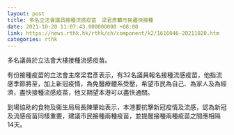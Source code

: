 ```yaml
---
layout: post
title: 多名立法會議員接種流感疫苗　梁君彥籲市民盡快接種
date: 2021-10-20 11:07:43.000000000 +08:00
link: https://news.rthk.hk/rthk/ch/component/k2/1616046-20211020.htm
categories: rthk
---
```


多名議員於立法會大樓接種流感疫苗。

有份接種疫苗的立法會主席梁君彥表示，有32名議員報名接種流感疫苗，他指流感季節將至，加上新冠疫情，為免醫療體系受壓，希望市民為自己、為家人及為經濟，盡快接種流感疫苗，他又期望本港可以盡快通關。

到場協助的食物及衞生局局長陳肇始表示，本港要抗擊新冠疫情及流感，認為新冠及流感疫苗同樣重要，建議市民接種兩種疫苗，並提醒接種兩種疫苗之間應相隔14天。
